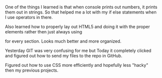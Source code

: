 
One of the things I learned is that when console prints out numbers, it prints them out in strings.
So that helped me a lot with my if else statements when I use operators in there.

Also learned how to properly lay out HTML5 and doing it with the proper elements rather then just always using <div> for every section. Looks much better and more organized.


Yesterday GIT was very confusing for me but Today it completely clicked and figured out how to send my files to the repo in GitHub.

Figured out how to use CSS more efficiently and hopefully less "hacky" then my previous projects.
